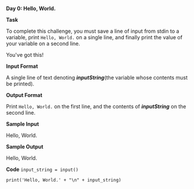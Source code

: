 **Day 0: Hello, World.**

**Task**

To complete this challenge, you must save a line of input from stdin to a variable, print `Hello, World.` on a single line, and finally print the value of your variable on a second line.

You've got this!

**Input Format**

A single line of text denoting ***inputString***(the variable whose contents must be printed).

**Output Format**

Print `Hello, World.` on the first line, and the contents of ***inputString*** on the second line.

**Sample Input**

Hello, World.

**Sample Output**

Hello, World.

**Code**
`input_string = input()`

`print('Hello, World.' + "\n" + input_string)`

